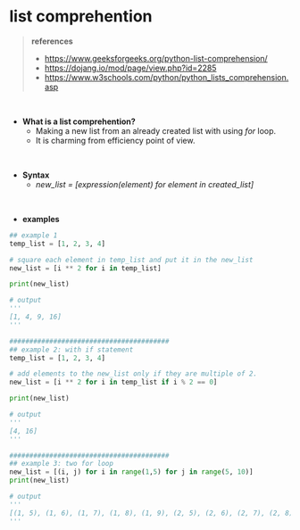 # list comprehention

>**references**
>- https://www.geeksforgeeks.org/python-list-comprehension/
>- https://dojang.io/mod/page/view.php?id=2285
>- https://www.w3schools.com/python/python_lists_comprehension.asp

<br/>

- **What is a list comprehention?**
    - Making a new list from an already created list with using *for* loop.
    - It is charming from efficiency point of view.

<br/>

- **Syntax**
    - *new_list = [expression(element) for element in created_list]*

<br/>

- **examples**
``` python
## example 1
temp_list = [1, 2, 3, 4]

# square each element in temp_list and put it in the new_list
new_list = [i ** 2 for i in temp_list] 

print(new_list)

# output
'''
[1, 4, 9, 16]
'''

########################################
## example 2: with if statement
temp_list = [1, 2, 3, 4]

# add elements to the new_list only if they are multiple of 2.
new_list = [i ** 2 for i in temp_list if i % 2 == 0]

print(new_list)

# output
'''
[4, 16]
'''

########################################
## example 3: two for loop
new_list = [(i, j) for i in range(1,5) for j in range(5, 10)]
print(new_list)

# output
'''
[(1, 5), (1, 6), (1, 7), (1, 8), (1, 9), (2, 5), (2, 6), (2, 7), (2, 8), (2, 9), (3, 5), (3, 6), (3, 7), (3, 8), (3, 9), (4, 5), (4, 6), (4, 7), (4, 8), (4, 9)]
'''
```